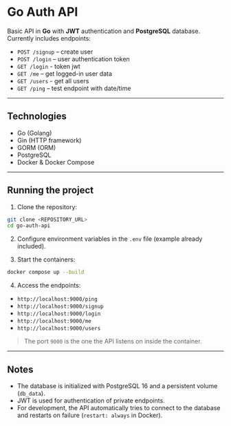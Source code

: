 # Go Auth API

Basic API in **Go** with **JWT** authentication and **PostgreSQL** database.  
Currently includes endpoints:

- `POST /signup` – create user  
- `POST /login` – user authentication token
- `GET /login` - token jwt
- `GET /me` – get logged-in user data
- `GET /users` - get all users
- `GET /ping` – test endpoint with date/time

---

## Technologies

- Go (Golang)  
- Gin (HTTP framework)  
- GORM (ORM)  
- PostgreSQL  
- Docker & Docker Compose  

---

## Running the project

1. Clone the repository:

```bash
git clone <REPOSITORY_URL>
cd go-auth-api
```

2. Configure environment variables in the `.env` file (example already included).  

3. Start the containers:

```bash
docker compose up --build
```

4. Access the endpoints:

- `http://localhost:9000/ping`  
- `http://localhost:9000/signup`  
- `http://localhost:9000/login`  
- `http://localhost:9000/me`
- `http://localhost:9000/users`

> The port `9000` is the one the API listens on inside the container.

---

## Notes

- The database is initialized with PostgreSQL 16 and a persistent volume (`db_data`).  
- JWT is used for authentication of private endpoints.  
- For development, the API automatically tries to connect to the database and restarts on failure (`restart: always` in Docker).
